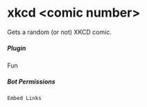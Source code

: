 # xkcd &lt;comic number&gt;

Gets a random (or not) XKCD comic.
			

##### Plugin
Fun


##### Bot Permissions
`Embed Links`